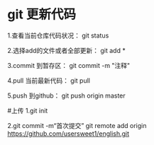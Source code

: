 # git 更新代码
1.查看当前仓库代码状况：
git status

2.选择add的文件或者全部更新：
git add *

3.commit 到暂存区：
git commit -m "注释"

4.pull 当前最新代码：
git pull

5.push 到github：
git push origin master

#上传
1.git init

2.git commit -m“首次提交” 
git remote add origin https://github.com/usersweet1/english.git